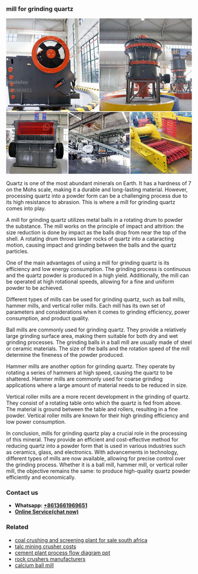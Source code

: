 <h3>mill for grinding quartz</h3><img src='1704856779.jpg' alt=''><p>Quartz is one of the most abundant minerals on Earth. It has a hardness of 7 on the Mohs scale, making it a durable and long-lasting material. However, processing quartz into a powder form can be a challenging process due to its high resistance to abrasion. This is where a mill for grinding quartz comes into play.</p><p>A mill for grinding quartz utilizes metal balls in a rotating drum to powder the substance. The mill works on the principle of impact and attrition: the size reduction is done by impact as the balls drop from near the top of the shell. A rotating drum throws larger rocks of quartz into a cataracting motion, causing impact and grinding between the balls and the quartz particles.</p><p>One of the main advantages of using a mill for grinding quartz is its efficiency and low energy consumption. The grinding process is continuous and the quartz powder is produced in a high yield. Additionally, the mill can be operated at high rotational speeds, allowing for a fine and uniform powder to be achieved.</p><p>Different types of mills can be used for grinding quartz, such as ball mills, hammer mills, and vertical roller mills. Each mill has its own set of parameters and considerations when it comes to grinding efficiency, power consumption, and product quality.</p><p>Ball mills are commonly used for grinding quartz. They provide a relatively large grinding surface area, making them suitable for both dry and wet grinding processes. The grinding balls in a ball mill are usually made of steel or ceramic materials. The size of the balls and the rotation speed of the mill determine the fineness of the powder produced.</p><p>Hammer mills are another option for grinding quartz. They operate by rotating a series of hammers at high speed, causing the quartz to be shattered. Hammer mills are commonly used for coarse grinding applications where a large amount of material needs to be reduced in size.</p><p>Vertical roller mills are a more recent development in the grinding of quartz. They consist of a rotating table onto which the quartz is fed from above. The material is ground between the table and rollers, resulting in a fine powder. Vertical roller mills are known for their high grinding efficiency and low power consumption.</p><p>In conclusion, mills for grinding quartz play a crucial role in the processing of this mineral. They provide an efficient and cost-effective method for reducing quartz into a powder form that is used in various industries such as ceramics, glass, and electronics. With advancements in technology, different types of mills are now available, allowing for precise control over the grinding process. Whether it is a ball mill, hammer mill, or vertical roller mill, the objective remains the same: to produce high-quality quartz powder efficiently and economically.</p><h3>Contact us</h3><ul><li><strong>Whatsapp:&nbsp;<a href="https://wa.me/8613661969651">+8613661969651</a></strong></li><li><a href="https://swt.shibang-china.com/?git&amp;zhl&amp;mill for grinding quartz"><strong>Online Service(chat now)</strong></a></li></ul><h3>Related</h3><ul><li><a href='coal crushing and screening plant for sale south africa.md'>coal crushing and screening plant for sale south africa</a></li><li><a href='talc mining crusher costs.md'>talc mining crusher costs</a></li><li><a href='cement plant process flow diagram ppt.md'>cement plant process flow diagram ppt</a></li><li><a href='rock crushers manufacturers.md'>rock crushers manufacturers</a></li><li><a href='calcium ball mill.md'>calcium ball mill</a></li></ul>